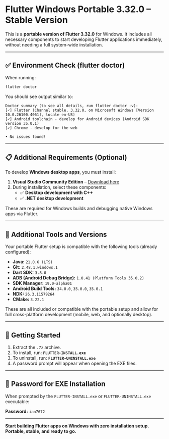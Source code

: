 # Flutter Windows Portable 3.32.0 – Stable Version

This is a **portable version of Flutter 3.32.0** for Windows. It includes all necessary components to start developing Flutter applications immediately, without needing a full system-wide installation.

---

## ✅ Environment Check (flutter doctor)

When running:

```powershell
flutter doctor
```

You should see output similar to:

```
Doctor summary (to see all details, run flutter doctor -v):
[✓] Flutter (Channel stable, 3.32.0, on Microsoft Windows [Version 10.0.26100.4061], locale en-US)
[✓] Android toolchain - develop for Android devices (Android SDK version 35.0.1)
[✓] Chrome - develop for the web

• No issues found!
```

---

## 📋 Additional Requirements (Optional)

To develop **Windows desktop apps**, you must install:

1. **Visual Studio Community Edition** – [Download here](https://github.com/Ian7672/flutter-portable/releases/tag/visual-studio-community-setup-2022-stable)
2. During installation, select these components:
   - ✅ **Desktop development with C++**
   - ✅ **.NET desktop development**

These are required for Windows builds and debugging native Windows apps via Flutter.

---

## 🔧 Additional Tools and Versions

Your portable Flutter setup is compatible with the following tools (already configured):

- **Java:** `21.0.6 (LTS)`
- **Git:** `2.48.1.windows.1`
- **Dart SDK:** `3.8.0`
- **ADB (Android Debug Bridge):** `1.0.41 (Platform Tools 35.0.2)`
- **SDK Manager:** `19.0-alpha01`
- **Android Build Tools:** `34.0.0`, `35.0.0`, `35.0.1`
- **NDK:** `26.3.11579264`
- **CMake:** `3.22.1`

These are all included or compatible with the portable setup and allow for full cross-platform development (mobile, web, and optionally desktop).

---

## 🚀 Getting Started

1. Extract the `.7z` archive.
2. To install, run: **`FLUTTER-INSTALL.exe`**
3. To uninstall, run: **`FLUTTER-UNINSTALL.exe`**
4. A password prompt will appear when opening the EXE files.

---

## 🔐 Password for EXE Installation

When prompted by the `FLUTTER-INSTALL.exe` or `FLUTTER-UNINSTALL.exe` executable:

**Password:** `ian7672`

---

**Start building Flutter apps on Windows with zero installation setup. Portable, stable, and ready to go.**
